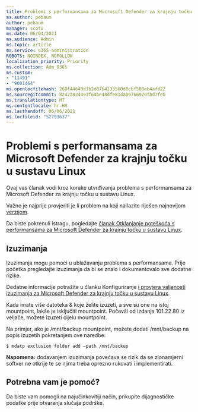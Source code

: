 ```yaml
---
title: Problemi s performansama za Microsoft Defender za krajnju točku u sustavu Linux
ms.author: pebaum
author: pebaum
manager: scotv
ms.date: 06/04/2021
ms.audience: Admin
ms.topic: article
ms.service: o365-administration
ROBOTS: NOINDEX, NOFOLLOW
localization_priority: Priority
ms.collection: Adm_O365
ms.custom:
- "11491"
- "9001464"
ms.openlocfilehash: 268f44640d3b2d8764133560d0cbf500eb4afd22
ms.sourcegitcommit: 8242a824491f64be48dfe81da09766920fbd7feb
ms.translationtype: MT
ms.contentlocale: hr-HR
ms.lasthandoff: 06/06/2021
ms.locfileid: "52793637"
---
```

# <a name="performance-issues-for-microsoft-defender-for-endpoint-on-linux"></a>Problemi s performansama za Microsoft Defender za krajnju točku u sustavu Linux

Ovaj vas članak vodi kroz korake utvrđivanja problema s performansama za Microsoft Defender za krajnju točku u sustavu Linux.

Važno je najprije provjeriti je li problem na koji nailazite riješen najnovijom [verzijom](/microsoft-365/security/defender-endpoint/linux-whatsnew). 

Da biste pokrenuli istragu, pogledajte [članak Otklanjanje poteškoća s performansama za Microsoft Defender za krajnju točku u sustavu Linux](/microsoft-365/security/defender-endpoint/linux-support-perf).

## <a name="exclusions"></a>Izuzimanja

Izuzimanja mogu pomoći u ublažavanju problema s performansama. Prije početka pregledajte izuzimanja da bi se znalo i dokumentovalo sve dodatne rizike.

Dodatne informacije potražite u članku Konfiguriranje [i provjera valjanosti izuzimanja za Microsoft Defender za krajnju točku u sustavu Linux](/microsoft-365/security/defender-endpoint/linux-exclusions).

Kada imate više datoteka & koje želite izuzeti, a sve su one na istoj mountpoint, lakše je isključiti mountpoint. Počevši od izdanja 101.22.80 iz veljače, možete izuzeti cijelu mountpoint.

Na primjer, ako je /mnt/backup mountpoint, možete dodati /mnt/backup na popis izuzetih pokretanjem ove naredbe:

`$ mdatp exclusion folder add –path /mnt/backup`

**Napomena:** dodavanjem izuzimanja povećava se rizik da se zlonamjerni softver ne otkrije te se njima treba oprezno rukovati i implementirati.

## <a name="need-help"></a>Potrebna vam je pomoć?

Da biste vam pomogli na najučinkovitiji način, prikupite dijagnostičke podatke prije otvaranja slučaja podrške.
